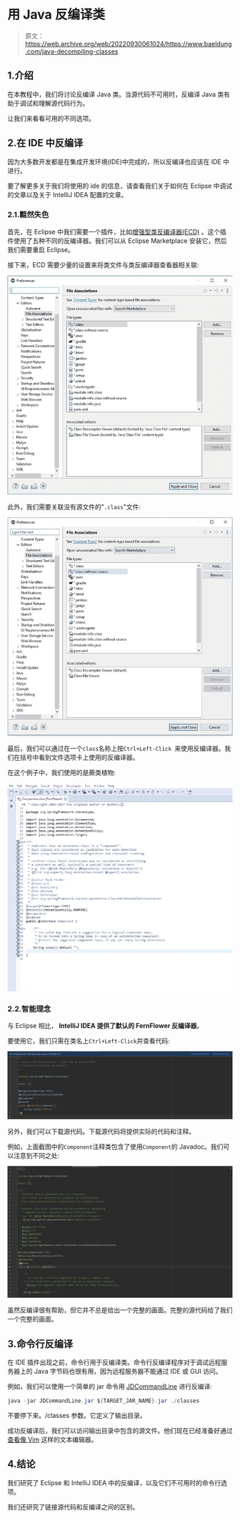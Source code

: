 # 用 Java 反编译类

> 原文：<https://web.archive.org/web/20220930061024/https://www.baeldung.com/java-decompiling-classes>

## 1.介绍

在本教程中，我们将讨论反编译 Java 类。当源代码不可用时，反编译 Java 类有助于调试和理解源代码行为。

让我们来看看可用的不同选项。

## 2.在 IDE 中反编译

因为大多数开发都是在集成开发环境(IDE)中完成的，所以反编译也应该在 IDE 中进行。

要了解更多关于我们将使用的 ide 的信息，请查看我们关于如何在 Eclipse 中调试的文章以及关于 IntelliJ IDEA 配置的文章。

### 2.1.黯然失色

首先，在 Eclipse 中我们需要一个插件，比如[增强型类反编译器(ECD)](https://web.archive.org/web/20220815131112/https://marketplace.eclipse.org/content/enhanced-class-decompiler) 。这个插件使用了五种不同的反编译器。我们可以从 Eclipse Marketplace 安装它，然后我们需要重启 Eclipse。

接下来，ECD 需要少量的设置来将类文件与类反编译器查看器相关联:

[![](img/ef158a40423ab6a55a1e8d5ab6d7e056.png)](/web/20220815131112/https://www.baeldung.com/wp-content/uploads/2020/01/Eclipse_class.jpg)

此外，我们需要关联没有源文件的"`.class`"文件:

[![](img/8e4f04b484e76e93c43e5ded702410db.png)](/web/20220815131112/https://www.baeldung.com/wp-content/uploads/2020/01/Eclipse_classWithoutSource.jpg)

最后，我们可以通过在一个`class`名称上按`Ctrl+Left-Click `来使用反编译器。我们在括号中看到文件选项卡上使用的反编译器。

在这个例子中，我们使用的是蕨类植物:

[![](img/f7f79a2185bd6e6ee93a6b1ae9aa94b4.png)](/web/20220815131112/https://www.baeldung.com/wp-content/uploads/2020/01/Eclipse.jpg)

### 2.2.智能理念

与 Eclipse 相比， **IntelliJ IDEA 提供了默认的 FernFlower 反编译器**。

要使用它，我们只需在类名上`Ctrl+Left-Click`并查看代码:

[![](img/05d081588082da8d22ae047c8465479e.png)](/web/20220815131112/https://www.baeldung.com/wp-content/uploads/2020/01/IntelliJIDEA.png)

另外，我们可以下载源代码。下载源代码将提供实际的代码和注释。

例如，上面截图中的`Component`注释类包含了使用`Component`的 Javadoc。我们可以注意到不同之处:

[![](img/9b15d1d2f22a3332406f680d06c548e5.png)](/web/20220815131112/https://www.baeldung.com/wp-content/uploads/2020/01/IntelliJIDEA.2.jpg)

虽然反编译很有帮助，但它并不总是给出一个完整的画面。完整的源代码给了我们一个完整的画面。

## 3.命令行反编译

在 IDE 插件出现之前，命令行用于反编译类。命令行反编译程序对于调试远程服务器上的 Java 字节码也很有用，因为远程服务器不能通过 IDE 或 GUI 访问。

例如，我们可以使用一个简单的 jar 命令用 [JDCommandLine](https://web.archive.org/web/20220815131112/https://github.com/betterphp/JDCommandLine) 进行反编译:

```java
java -jar JDCommandLine.jar ${TARGET_JAR_NAME}.jar ./classes
```

不要停下来。/classes 参数。它定义了输出目录。

成功反编译后，我们可以访问输出目录中包含的源文件。他们现在已经准备好通过[查看像 Vim](/web/20220815131112/https://www.baeldung.com/linux/files-vi-nano-emacs) 这样的文本编辑器。

## 4.结论

我们研究了 Eclipse 和 IntelliJ IDEA 中的反编译，以及它们不可用时的命令行选项。

我们还研究了链接源代码和反编译之间的区别。